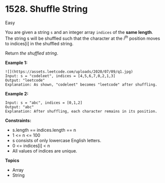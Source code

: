 # 1528. Shuffle String

Easy

You are given a string `s` and an integer array `indices` of the **same length**. The string s will be shuffled such that the character at the $i^{th}$ position moves to indices[i] in the shuffled string.

Return *the shuffled string*.

 

**Example 1:**
```
![](https://assets.leetcode.com/uploads/2020/07/09/q1.jpg)
Input: s = "codeleet", indices = [4,5,6,7,0,2,1,3]
Output: "leetcode"
Explanation: As shown, "codeleet" becomes "leetcode" after shuffling.
```
**Example 2:**
```
Input: s = "abc", indices = [0,1,2]
Output: "abc"
Explanation: After shuffling, each character remains in its position.
 ```

**Constraints:**

- s.length == indices.length == n
- 1 <= n <= 100
- s consists of only lowercase English letters.
- 0 <= indices[i] < n
- All values of indices are unique.

**Topics**
- Array
- String